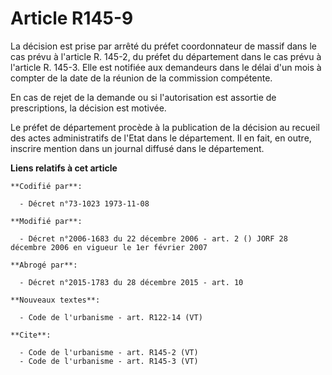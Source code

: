 # Article R145-9

La décision est prise par arrêté du préfet coordonnateur de massif dans le cas prévu à l'article R. 145-2, du préfet du
département dans le cas prévu à l'article R. 145-3. Elle est notifiée aux demandeurs dans le délai d'un mois à compter de la
date de la réunion de la commission compétente. 

En cas de rejet de la demande ou si l'autorisation est assortie de prescriptions, la décision est motivée. 

Le préfet de département procède à la publication de la décision au recueil des actes administratifs de l'Etat dans le
département. Il en fait, en outre, inscrire mention dans un journal diffusé dans le département.

**Liens relatifs à cet article**

	**Codifié par**:

	  - Décret n°73-1023 1973-11-08

	**Modifié par**:

	  - Décret n°2006-1683 du 22 décembre 2006 - art. 2 () JORF 28 décembre 2006 en vigueur le 1er février 2007

	**Abrogé par**:

	  - Décret n°2015-1783 du 28 décembre 2015 - art. 10

	**Nouveaux textes**:

	  - Code de l'urbanisme - art. R122-14 (VT)

	**Cite**:

	  - Code de l'urbanisme - art. R145-2 (VT)
	  - Code de l'urbanisme - art. R145-3 (VT)
